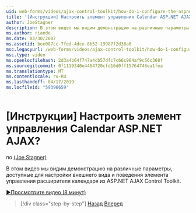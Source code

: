 ```yaml
---
uid: web-forms/videos/ajax-control-toolkit/how-do-i-configure-the-aspnet-ajax-calendar-control
title: '[Инструкции] Настроить элемент управления Calendar ASP.NET AJAX? | Документы Майкрософт'
author: JoeStagner
description: В этом видео мы видим демонстрацию на различные параметры, доступные для настройки внешнего вида и поведения элемента управления расширителя календаря из t...
ms.author: riande
ms.date: 03/30/2007
ms.assetid: bee087cc-7fed-4dce-8b52-19987f2d38a6
msc.legacyurl: /web-forms/videos/ajax-control-toolkit/how-do-i-configure-the-aspnet-ajax-calendar-control
msc.type: video
ms.openlocfilehash: 2d3a4b64f747a4cb57dfc7c66c964af9c56c368f
ms.sourcegitcommit: 0f1119340e4464720cfd16d0ff15764746ea1fea
ms.translationtype: MT
ms.contentlocale: ru-RU
ms.lasthandoff: 04/17/2019
ms.locfileid: "59396659"
---
```

# <a name="how-do-i-configure-the-aspnet-ajax-calendar-control"></a>[Инструкции] Настроить элемент управления Calendar ASP.NET AJAX?

по [(Joe Stagner)](https://github.com/JoeStagner)

В этом видео мы видим демонстрацию на различные параметры, доступные для настройки внешнего вида и поведения элемента управления расширителя календаря из ASP.NET AJAX Control Toolkit.

[&#9654;Просмотрите видео (8 минут)](https://channel9.msdn.com/Blogs/ASP-NET-Site-Videos/how-do-i-configure-the-aspnet-ajax-calendar-control)

> [!div class="step-by-step"]
> [Назад](how-do-i-use-the-aspnet-ajax-autocomplete-control.md)
> [Вперед](how-do-i-use-the-aspnet-ajax-dropdown-control.md)
